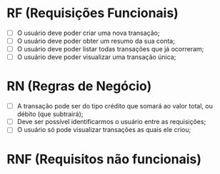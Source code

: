 # RF (Requisições Funcionais)

- [  ] O usuário deve poder criar uma nova transação;
- [  ] O usuário deve poder obter um resumo da sua conta;
- [  ] O usuário deve poder listar todas transações que já ocorreram;
- [  ] O usuário deve poder visualizar uma transação única;

# RN (Regras de Negócio)

- [  ] A transação pode ser do tipo crédito que somará ao valor total, ou débito (que subtrairá);
- [  ] Deve ser possível identificarmos o usuário entre as requisições;
- [  ] O usuário só pode visualizar transações as quais ele criou;

# RNF (Requisitos não funcionais)